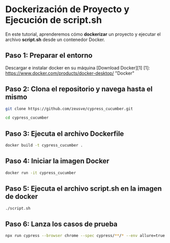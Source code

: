 #  Dockerización de Proyecto y Ejecución de script.sh

En este tutorial, aprenderemos cómo **dockerizar** un proyecto y ejecutar el archivo **script.sh** desde un contenedor Docker.

## Paso 1: Preparar el entorno

Descargar e instalar docker en su máquina [Download Docker][1]
[1]: https://www.docker.com/products/docker-desktop/ "Docker"

## Paso 2: Clona el repositorio y navega hasta el mismo

```bash
git clone https://github.com/zeusve/cypress_cucumber.git

cd cypress_cucumber

```

## Paso 3: Ejecuta el archivo Dockerfile

```bash
docker build -t cypress_cucumber .
```

## Paso 4: Iniciar la imagen Docker

```bash
docker run -it cypress_cucumber
```

## Paso 5: Ejecuta el archivo script.sh en la imagen de docker

```bash
./script.sh
```

## Paso 6: Lanza los casos de prueba

```bash
npx run cypress --browser chrome --spec cypress/**/* --env allure=true
```


